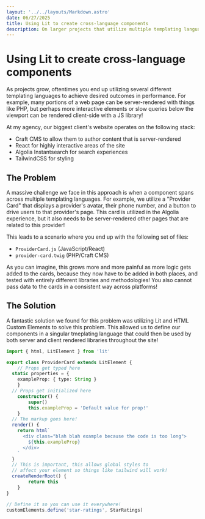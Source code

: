 ```yaml
---
layout: '../../layouts/Markdown.astro'
date: 06/27/2025
title: Using Lit to create cross-language components
description: On larger projects that utilize multiple templating languages to accomplish server-side and client-side rendering, using lit to create custom html elements can solve your problems.
---
```


# Using Lit to create cross-language components

As projects grow, oftentimes you end up utilizing several different templating languages to achieve desired outcomes in performance. For example, many portions of a web page can be server-rendered with things like PHP, but perhaps more interactive elements or slow queries below the viewport can be rendered client-side with a JS library!

At my agency, our biggest client's website operates on the following stack:

- Craft CMS to allow them to author content that is server-rendered
- React for highly interactive areas of the site
- Algolia Instantsearch for search experiences
- TailwindCSS for styling

## The Problem

A massive challenge we face in this approach is when a component spans across multiple templating languages. For example, we utilize a "Provider Card" that displays a provider's avatar, their phone number, and a button to drive users to that provider's page. This card is utilized in the Algolia experience, but it also needs to be server-rendered other pages that are related to this provider!

This leads to a scenario where you end up with the following set of files:
- `ProviderCard.js` (JavaScript/React)
- `provider-card.twig` (PHP/Craft CMS)

As you can imagine, this grows more and more painful as more logic gets added to the cards, because they now have to be added in both places, and tested with entirely different libraries and methodologies! You also cannot pass data to the cards in a consistent way across platforms!

## The Solution

A fantastic solution we found for this problem was utilizing Lit and HTML Custom Elements to solve this problem. This allowed us to define our components in a singular tmeplating language that could then be used by both server and client rendered libraries throughout the site!

```ts
import { html, LitElement } from 'lit'

export class ProviderCard extends LitElement {
	// Props get typed here
  static properties = {
    exampleProp: { type: String }
	}
  // Props get initialized here
	constructor() {
		super()
		this.exampleProp = 'Default value for prop!'
	}
  // The markup goes here!
  render() {
    return html`
      <div class="blah blah example because the code is too long">
        ${this.exampleProp}
      </div>
    `
  }
  // This is important, this allows global styles to
  // affect your element so things like tailwind will work!
  createRenderRoot() {
		return this
	}
}

// Define it so you can use it everywhere!
customElements.define('star-ratings', StarRatings)
```



